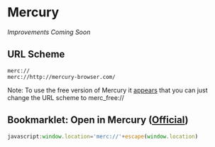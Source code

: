# Mercury

*Improvements Coming Soon*

## URL Scheme

    merc://
    merc://http://mercury-browser.com/

Note: To use the free version of Mercury it [appears](http://applookup.com/App/331012646) that you can just change the URL scheme to merc_free://

## Bookmarklet: Open in Mercury ([Official](http://mercury-browser.com/bookmarklet/install_bookmarklet.html))

```javascript
javascript:window.location='merc://'+escape(window.location)
```